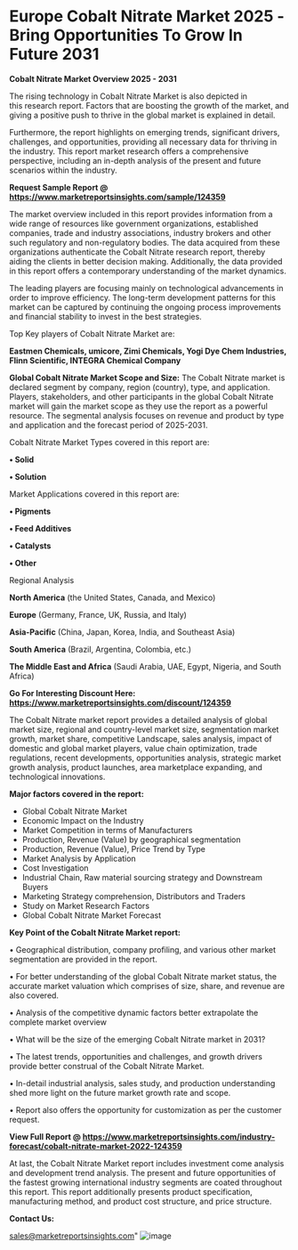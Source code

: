 # Europe Cobalt Nitrate Market 2025 -Bring Opportunities To Grow In Future 2031

<Strong> Cobalt Nitrate Market Overview 2025 - 2031</strong>

The rising technology in Cobalt Nitrate Market is also depicted in this research report. Factors that are boosting the growth of the market, and giving a positive push to thrive in the global market is explained in detail.

Furthermore, the report highlights on emerging trends, significant drivers, challenges, and opportunities, providing all necessary data for thriving in the industry. This report market research offers a comprehensive perspective, including an in-depth analysis of the present and future scenarios within the industry.

<strong>Request Sample Report @ <a href=https://www.marketreportsinsights.com/sample/124359>https://www.marketreportsinsights.com/sample/124359</a></strong>

The market overview included in this report provides information from a wide range of resources like government organizations, established companies, trade and industry associations, industry brokers and other such regulatory and non-regulatory bodies. The data acquired from these organizations authenticate the Cobalt Nitrate research report, thereby aiding the clients in better decision making. Additionally, the data provided in this report offers a contemporary understanding of the market dynamics.

The leading players are focusing mainly on technological advancements in order to improve efficiency. The long-term development patterns for this market can be captured by continuing the ongoing process improvements and financial stability to invest in the best strategies.

Top Key players of Cobalt Nitrate Market are:

<strong>Eastmen Chemicals, umicore, Zimi Chemicals, Yogi Dye Chem Industries, Flinn Scientific, INTEGRA Chemical Company</strong>

<strong><b>Global Cobalt Nitrate Market Scope and Size:</b></strong>
The Cobalt Nitrate market is declared segment by company, region (country), type, and application. Players, stakeholders, and other participants in the global Cobalt Nitrate market will gain the market scope as they use the report as a powerful resource. The segmental analysis focuses on revenue and product by type and application and the forecast period of 2025-2031.

Cobalt Nitrate Market Types covered in this report are:

<strong>• Solid

• Solution</strong>

Market Applications covered in this report are:

<strong>• Pigments

• Feed Additives

• Catalysts

• Other</strong> 

Regional Analysis

<strong>North America</strong> (the United States, Canada, and Mexico)

<strong>Europe</strong> (Germany, France, UK, Russia, and Italy)

<strong>Asia-Pacific</strong> (China, Japan, Korea, India, and Southeast Asia)

<strong>South America</strong> (Brazil, Argentina, Colombia, etc.)

<strong>The Middle East and Africa</strong> (Saudi Arabia, UAE, Egypt, Nigeria, and South Africa)

<strong>Go For Interesting Discount Here: <a href=https://www.marketreportsinsights.com/discount/124359>https://www.marketreportsinsights.com/discount/124359</a></strong>

The Cobalt Nitrate market report provides a detailed analysis of global market size, regional and country-level market size, segmentation market growth, market share, competitive Landscape, sales analysis, impact of domestic and global market players, value chain optimization, trade regulations, recent developments, opportunities analysis, strategic market growth analysis, product launches, area marketplace expanding, and technological innovations.

<strong><b>Major factors covered in the report:</b></strong>
<ul>
  <li>Global Cobalt Nitrate Market </li>
  <li>Economic Impact on the Industry</li>
  <li>Market Competition in terms of Manufacturers</li>
  <li>Production, Revenue (Value) by geographical segmentation</li>
  <li>Production, Revenue (Value), Price Trend by Type</li>
  <li>Market Analysis by Application</li>
  <li>Cost Investigation</li>
  <li>Industrial Chain, Raw material sourcing strategy and Downstream Buyers</li>
  <li>Marketing Strategy comprehension, Distributors and Traders</li>
  <li>Study on Market Research Factors</li>
  <li>Global Cobalt Nitrate Market Forecast</li>
</ul>

<strong><b>Key Point of the Cobalt Nitrate Market report:</b></strong>

• Geographical distribution, company profiling, and various other market segmentation are provided in the report.

• For better understanding of the global Cobalt Nitrate market status, the accurate market valuation which comprises of size, share, and revenue are also covered.

• Analysis of the competitive dynamic factors better extrapolate the complete market overview

• What will be the size of the emerging Cobalt Nitrate market in 2031?

• The latest trends, opportunities and challenges, and growth drivers provide better construal of the Cobalt Nitrate Market.

• In-detail industrial analysis, sales study, and production understanding shed more light on the future market growth rate and scope.

• Report also offers the opportunity for customization as per the customer request.

<strong><b>View Full Report @ <a href=https://www.marketreportsinsights.com/industry-forecast/cobalt-nitrate-market-2022-124359>https://www.marketreportsinsights.com/industry-forecast/cobalt-nitrate-market-2022-124359</a></b></strong>


At last, the Cobalt Nitrate Market report includes investment come analysis and development trend analysis. The present and future opportunities of the fastest growing international industry segments are coated throughout this report. This report additionally presents product specification, manufacturing method, and product cost structure, and price structure.

<strong>Contact Us:</strong>

sales@marketreportsinsights.com"
![image](https://github.com/user-attachments/assets/91630edb-788e-45a6-aafa-212d3f015668)
